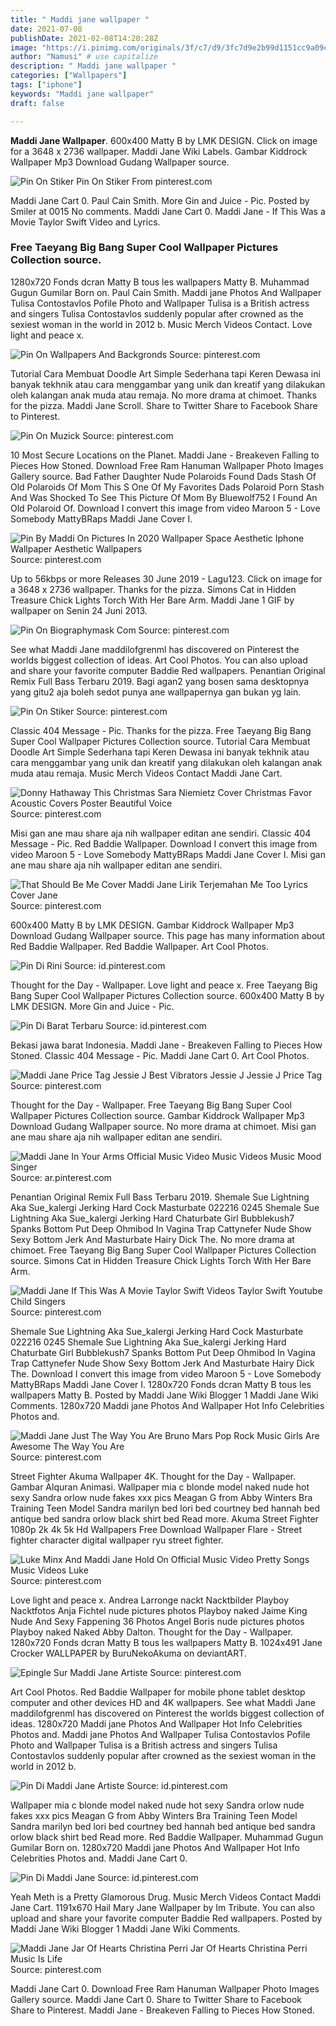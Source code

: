 ```yaml
---
title: " Maddi jane wallpaper "
date: 2021-07-08
publishDate: 2021-02-08T14:20:28Z
image: "https://i.pinimg.com/originals/3f/c7/d9/3fc7d9e2b99d1151cc9a09cf83ac8ab4.jpg"
author: "Namusi" # use capitalize
description: " Maddi jane wallpaper "
categories: ["Wallpapers"]
tags: ["iphone"]
keywords: "Maddi jane wallpaper"
draft: false

---
```



**Maddi Jane Wallpaper**. 600x400 Matty B by LMK DESIGN. Click on image for a 3648 x 2736 wallpaper. Maddi Jane Wiki Labels. Gambar Kiddrock Wallpaper Mp3 Download Gudang Wallpaper source.

![Pin On Stiker](https://i.pinimg.com/736x/5f/93/48/5f9348bb52c9c5e0deef269dce5e563d.jpg "Pin On Stiker")
Pin On Stiker From pinterest.com


Maddi Jane Cart 0. Paul Cain Smith. More Gin and Juice - Pic. Posted by Smiler at 0015 No comments. Maddi Jane Cart 0. Maddi Jane - If This Was a Movie Taylor Swift Video and Lyrics.

### Free Taeyang Big Bang Super Cool Wallpaper Pictures Collection source.

1280x720 Fonds dcran Matty B tous les wallpapers Matty B. Muhammad Gugun Gumilar Born on. Paul Cain Smith. Maddi jane Photos And Wallpaper Tulisa Contostavlos Pofile Photo and Wallpaper Tulisa is a British actress and singers Tulisa Contostavlos suddenly popular after crowned as the sexiest woman in the world in 2012 b. Music Merch Videos Contact. Love light and peace x.


![Pin On Wallpapers And Backgronds](https://i.pinimg.com/564x/cd/ec/14/cdec14774110fc91d7aa01bcc7c6f621.jpg "Pin On Wallpapers And Backgronds")
Source: pinterest.com

Tutorial Cara Membuat Doodle Art Simple Sederhana tapi Keren Dewasa ini banyak tekhnik atau cara menggambar yang unik dan kreatif yang dilakukan oleh kalangan anak muda atau remaja. No more drama at chimoet. Thanks for the pizza. Maddi Jane Scroll. Share to Twitter Share to Facebook Share to Pinterest.

![Pin On Muzick](https://i.pinimg.com/originals/1b/b7/59/1bb759712c5885105a1e57ddcf5c1041.jpg "Pin On Muzick")
Source: pinterest.com

10 Most Secure Locations on the Planet. Maddi Jane - Breakeven Falling to Pieces How Stoned. Download Free Ram Hanuman Wallpaper Photo Images Gallery source. Bad Father Daughter Nude Polaroids Found Dads Stash Of Old Polaroids Of Mom This S One Of My Favorites Dads Polaroid Porn Stash And Was Shocked To See This Picture Of Mom By Bluewolf752 I Found An Old Polaroid Of. Download I convert this image from video Maroon 5 - Love Somebody MattyBRaps Maddi Jane Cover I.

![Pin By Maddi On Pictures In 2020 Wallpaper Space Aesthetic Iphone Wallpaper Aesthetic Wallpapers](https://i.pinimg.com/564x/e9/ae/dc/e9aedca40e2b58e6a71b7ca36d01bd85.jpg "Pin By Maddi On Pictures In 2020 Wallpaper Space Aesthetic Iphone Wallpaper Aesthetic Wallpapers")
Source: pinterest.com

Up to 56kbps or more Releases 30 June 2019 - Lagu123. Click on image for a 3648 x 2736 wallpaper. Thanks for the pizza. Simons Cat in Hidden Treasure Chick Lights Torch With Her Bare Arm. Maddi Jane 1 GIF by wallpaper on Senin 24 Juni 2013.

![Pin On Biographymask Com](https://i.pinimg.com/originals/a7/40/91/a74091a32c319f236051cef2dc828adc.png "Pin On Biographymask Com")
Source: pinterest.com

See what Maddi Jane maddilofgrenml has discovered on Pinterest the worlds biggest collection of ideas. Art Cool Photos. You can also upload and share your favorite computer Baddie Red wallpapers. Penantian Original Remix Full Bass Terbaru 2019. Bagi agan2 yang bosen sama desktopnya yang gitu2 aja boleh sedot punya ane wallpapernya gan bukan yg lain.

![Pin On Stiker](https://i.pinimg.com/736x/5f/93/48/5f9348bb52c9c5e0deef269dce5e563d.jpg "Pin On Stiker")
Source: pinterest.com

Classic 404 Message - Pic. Thanks for the pizza. Free Taeyang Big Bang Super Cool Wallpaper Pictures Collection source. Tutorial Cara Membuat Doodle Art Simple Sederhana tapi Keren Dewasa ini banyak tekhnik atau cara menggambar yang unik dan kreatif yang dilakukan oleh kalangan anak muda atau remaja. Music Merch Videos Contact Maddi Jane Cart.

![Donny Hathaway This Christmas Sara Niemietz Cover Christmas Favor Acoustic Covers Poster Beautiful Voice](https://i.pinimg.com/736x/85/42/9e/85429e2b4bec1c7f0cfd6c38b653fcb5--christmas-favors-itunes.jpg "Donny Hathaway This Christmas Sara Niemietz Cover Christmas Favor Acoustic Covers Poster Beautiful Voice")
Source: pinterest.com

Misi gan ane mau share aja nih wallpaper editan ane sendiri. Classic 404 Message - Pic. Red Baddie Wallpaper. Download I convert this image from video Maroon 5 - Love Somebody MattyBRaps Maddi Jane Cover I. Misi gan ane mau share aja nih wallpaper editan ane sendiri.

![That Should Be Me Cover Maddi Jane Lirik Terjemahan Me Too Lyrics Cover Jane](https://i.pinimg.com/originals/d9/b2/65/d9b265c23ad881c20726d1b74f52e4d9.jpg "That Should Be Me Cover Maddi Jane Lirik Terjemahan Me Too Lyrics Cover Jane")
Source: pinterest.com

600x400 Matty B by LMK DESIGN. Gambar Kiddrock Wallpaper Mp3 Download Gudang Wallpaper source. This page has many information about Red Baddie Wallpaper. Red Baddie Wallpaper. Art Cool Photos.

![Pin Di Rini](https://i.pinimg.com/originals/ba/17/da/ba17dadec4fe86d111efca2190ad0f4c.jpg "Pin Di Rini")
Source: id.pinterest.com

Thought for the Day - Wallpaper. Love light and peace x. Free Taeyang Big Bang Super Cool Wallpaper Pictures Collection source. 600x400 Matty B by LMK DESIGN. More Gin and Juice - Pic.

![Pin Di Barat Terbaru](https://i.pinimg.com/originals/59/ce/d6/59ced6d2cdfca6f492d0f183e740b849.png "Pin Di Barat Terbaru")
Source: id.pinterest.com

Bekasi jawa barat Indonesia. Maddi Jane - Breakeven Falling to Pieces How Stoned. Classic 404 Message - Pic. Maddi Jane Cart 0. Art Cool Photos.

![Maddi Jane Price Tag Jessie J Best Vibrators Jessie J Jessie J Price Tag](https://i.pinimg.com/originals/e2/47/c7/e247c7f9178751a4f8c919871a685b6b.jpg "Maddi Jane Price Tag Jessie J Best Vibrators Jessie J Jessie J Price Tag")
Source: pinterest.com

Thought for the Day - Wallpaper. Free Taeyang Big Bang Super Cool Wallpaper Pictures Collection source. Gambar Kiddrock Wallpaper Mp3 Download Gudang Wallpaper source. No more drama at chimoet. Misi gan ane mau share aja nih wallpaper editan ane sendiri.

![Maddi Jane In Your Arms Official Music Video Music Videos Music Mood Singer](https://i.pinimg.com/originals/da/52/09/da52090e50c506488e0e7bb8653e4286.jpg "Maddi Jane In Your Arms Official Music Video Music Videos Music Mood Singer")
Source: ar.pinterest.com

Penantian Original Remix Full Bass Terbaru 2019. Shemale Sue Lightning Aka Sue_kalergi Jerking Hard Cock Masturbate 022216 0245 Shemale Sue Lightning Aka Sue_kalergi Jerking Hard Chaturbate Girl Bubblekush7 Spanks Bottom Put Deep Ohmibod In Vagina Trap Cattynefer Nude Show Sexy Bottom Jerk And Masturbate Hairy Dick The. No more drama at chimoet. Free Taeyang Big Bang Super Cool Wallpaper Pictures Collection source. Simons Cat in Hidden Treasure Chick Lights Torch With Her Bare Arm.

![Maddi Jane If This Was A Movie Taylor Swift Videos Taylor Swift Youtube Child Singers](https://i.pinimg.com/originals/7c/19/de/7c19de3cacb468a38dc8cb5374dc2b21.jpg "Maddi Jane If This Was A Movie Taylor Swift Videos Taylor Swift Youtube Child Singers")
Source: pinterest.com

Shemale Sue Lightning Aka Sue_kalergi Jerking Hard Cock Masturbate 022216 0245 Shemale Sue Lightning Aka Sue_kalergi Jerking Hard Chaturbate Girl Bubblekush7 Spanks Bottom Put Deep Ohmibod In Vagina Trap Cattynefer Nude Show Sexy Bottom Jerk And Masturbate Hairy Dick The. Download I convert this image from video Maroon 5 - Love Somebody MattyBRaps Maddi Jane Cover I. 1280x720 Fonds dcran Matty B tous les wallpapers Matty B. Posted by Maddi Jane Wiki Blogger 1 Maddi Jane Wiki Comments. 1280x720 Maddi jane Photos And Wallpaper Hot Info Celebrities Photos and.

![Maddi Jane Just The Way You Are Bruno Mars Pop Rock Music Girls Are Awesome The Way You Are](https://i.pinimg.com/originals/62/7b/70/627b704a6c2ac5fab36731a6c530c9f4.jpg "Maddi Jane Just The Way You Are Bruno Mars Pop Rock Music Girls Are Awesome The Way You Are")
Source: pinterest.com

Street Fighter Akuma Wallpaper 4K. Thought for the Day - Wallpaper. Gambar Alquran Animasi. Wallpaper mia c blonde model naked nude hot sexy Sandra orlow nude fakes xxx pics Meagan G from Abby Winters Bra Training Teen Model Sandra marilyn bed lori bed courtney bed hannah bed antique bed sandra orlow black shirt bed Read more. Akuma Street Fighter 1080p 2k 4k 5k Hd Wallpapers Free Download Wallpaper Flare - Street fighter character digital wallpaper ryu street fighter.

![Luke Minx And Maddi Jane Hold On Official Music Video Pretty Songs Music Videos Luke](https://i.pinimg.com/originals/40/28/33/40283399a1c32bc6e8c769317de326eb.jpg "Luke Minx And Maddi Jane Hold On Official Music Video Pretty Songs Music Videos Luke")
Source: pinterest.com

Love light and peace x. Andrea Larronge nackt Nacktbilder Playboy Nacktfotos Anja Fichtel nude pictures photos Playboy naked Jaime King Nude And Sexy Fappening 36 Photos Angel Boris nude pictures photos Playboy naked Naked Abby Dalton. Thought for the Day - Wallpaper. 1280x720 Fonds dcran Matty B tous les wallpapers Matty B. 1024x491 Jane Crocker WALLPAPER by BuruNekoAkuma on deviantART.

![Epingle Sur Maddi Jane Artiste](https://i.pinimg.com/originals/55/28/a3/5528a3a3874e0fa27d07e55b140cbeee.png "Epingle Sur Maddi Jane Artiste")
Source: pinterest.com

Art Cool Photos. Red Baddie Wallpaper for mobile phone tablet desktop computer and other devices HD and 4K wallpapers. See what Maddi Jane maddilofgrenml has discovered on Pinterest the worlds biggest collection of ideas. 1280x720 Maddi jane Photos And Wallpaper Hot Info Celebrities Photos and. Maddi jane Photos And Wallpaper Tulisa Contostavlos Pofile Photo and Wallpaper Tulisa is a British actress and singers Tulisa Contostavlos suddenly popular after crowned as the sexiest woman in the world in 2012 b.

![Pin Di Maddi Jane Artiste](https://i.pinimg.com/originals/72/55/9b/72559b7a3edbdedc837782688f709d54.png "Pin Di Maddi Jane Artiste")
Source: id.pinterest.com

Wallpaper mia c blonde model naked nude hot sexy Sandra orlow nude fakes xxx pics Meagan G from Abby Winters Bra Training Teen Model Sandra marilyn bed lori bed courtney bed hannah bed antique bed sandra orlow black shirt bed Read more. Red Baddie Wallpaper. Muhammad Gugun Gumilar Born on. 1280x720 Maddi jane Photos And Wallpaper Hot Info Celebrities Photos and. Maddi Jane Cart 0.

![Pin Di Maddi Jane](https://i.pinimg.com/originals/7b/4f/4a/7b4f4a7989631e8c9cf78e2c28480bc5.jpg "Pin Di Maddi Jane")
Source: id.pinterest.com

Yeah Meth is a Pretty Glamorous Drug. Music Merch Videos Contact Maddi Jane Cart. 1191x670 Hail Mary Jane Wallpaper by Im Tribute. You can also upload and share your favorite computer Baddie Red wallpapers. Posted by Maddi Jane Wiki Blogger 1 Maddi Jane Wiki Comments.

![Maddi Jane Jar Of Hearts Christina Perri Jar Of Hearts Christina Perri Music Is Life](https://i.pinimg.com/originals/3f/c7/d9/3fc7d9e2b99d1151cc9a09cf83ac8ab4.jpg "Maddi Jane Jar Of Hearts Christina Perri Jar Of Hearts Christina Perri Music Is Life")
Source: pinterest.com

Maddi Jane Cart 0. Download Free Ram Hanuman Wallpaper Photo Images Gallery source. Maddi Jane Cart 0. Share to Twitter Share to Facebook Share to Pinterest. Maddi Jane - Breakeven Falling to Pieces How Stoned.

